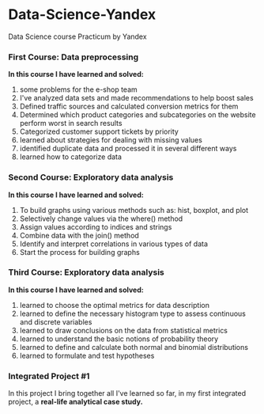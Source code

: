 # Data-Science-Yandex
Data Science course Practicum by Yandex

### First Course: Data preprocessing

<strong> In this course I have learned and solved: </strong>
<ol>
	<li> some problems for the e-shop team </li>
	<li> I've analyzed data sets and made recommendations to help boost sales </li>
	<li> Defined traffic sources and calculated conversion metrics for them </li>
	<li> Determined which product categories and subcategories on the website perform worst in search results</li>
	<li> Categorized customer support tickets by priority </li>
	<li> learned about strategies for dealing with missing values </li>
	<li> identified duplicate data and processed it in several different ways</li>
	<li> learned how to categorize data</li>
</ol>


### Second Course: Exploratory data analysis

<strong> In this course I have learned and solved: </strong>
<ol>
	<li> To build graphs using various methods such as: hist, boxplot, and plot </li>
	<li> Selectively change values via the where() method </li>
	<li> Assign values according to indices and strings </li>
	<li> Combine data with the join() method</li>
	<li> Identify and interpret correlations in various types of data </li>
	<li> Start the process for building graphs </li>
</ol>

### Third Course: Exploratory data analysis

<strong> In this course I have learned and solved: </strong>
<ol>
	<li> learned to choose the optimal metrics for data description </li>
	<li> learned to define the necessary histogram type to assess continuous and discrete variables </li>
	<li> learned to draw conclusions on the data from statistical metrics </li>
	<li> learned to understand the basic notions of probability theory</li>
	<li> learned to define and calculate both normal and binomial distributions </li>
	<li> learned to formulate and test hypotheses </li>
</ol>

### Integrated Project #1

<p> In this project I bring together all I've learned so far, in my first integrated project,
 a <strong> real-life analytical case study.</strong> </p>